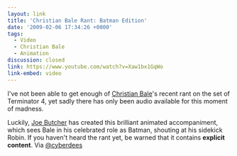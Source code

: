 ```yaml
---
layout: link
title: 'Christian Bale Rant: Batman Edition'
date: '2009-02-06 17:34:26 +0000'
tags:
  - Video
  - Christian Bale
  - Animation
discussion: closed
link: https://www.youtube.com/watch?v=Xaw1bx1GqWo
link-embed: video
---
```

I've not been able to get enough of [Christian Bale][1]'s recent rant on the set of Terminator 4, yet sadly there has only been audio available for this moment of madness.

Luckily, [Joe Butcher][2] has created this brilliant animated accompaniment, which sees Bale in his celebrated role as Batman, shouting at his sidekick Robin. If you haven't heard the rant yet, be warned that it contains **explicit content**. Via [@cyberdees][3]

[1]: http://www.imdb.com/name/nm0000288/
[2]: http://www.purplegerbil.com/
[3]: http://twitter.com/cyberdees/status/1186703704
